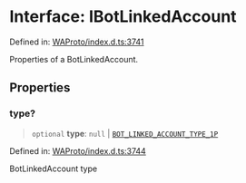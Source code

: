 # Interface: IBotLinkedAccount

Defined in: [WAProto/index.d.ts:3741](https://github.com/Fokusdotid/Baileys/blob/3533fb5d5a1e97f0cc8384505a121b389a346518/WAProto/index.d.ts#L3741)

Properties of a BotLinkedAccount.

## Properties

### type?

> `optional` **type**: `null` \| [`BOT_LINKED_ACCOUNT_TYPE_1P`](../namespaces/BotLinkedAccount/enumerations/BotLinkedAccountType.md#bot_linked_account_type_1p)

Defined in: [WAProto/index.d.ts:3744](https://github.com/Fokusdotid/Baileys/blob/3533fb5d5a1e97f0cc8384505a121b389a346518/WAProto/index.d.ts#L3744)

BotLinkedAccount type
